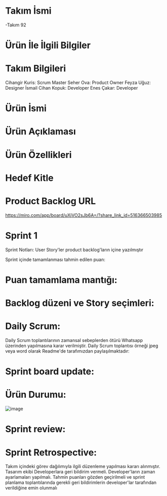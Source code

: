 # Takım İsmi
-Takım 92

# Ürün İle İlgili Bilgiler
# Takım Bilgileri

Cihangir Kuris: Scrum Master
Seher Ova: Product Owner
Feyza Uğuz: Designer
İsmail Cihan Kopuk: Developer
Enes Çakar: Developer

# Ürün İsmi

# Ürün Açıklaması

# Ürün Özellikleri

# Hedef Kitle

# Product Backlog URL

https://miro.com/app/board/uXjVO2sJb6A=/?share_link_id=516366503985

# Sprint 1
Sprint Notları: User Story'ler product backlog'ların içine yazılmıştır

Sprint içinde tamamlanması tahmin edilen puan:

# Puan tamamlama mantığı:

# Backlog düzeni ve Story seçimleri: 

# Daily Scrum:

Daily Scrum toplantılarının zamansal sebeplerden ötürü Whatsapp üzerinden yapılmasına karar verilmiştir.
Daily Scrum toplantısı örneği jpeg veya word olarak Readme'de tarafımızdan paylaşılmaktadır:

# Sprint board update:

# Ürün Durumu:
![image](https://user-images.githubusercontent.com/104425115/167305132-eb27b2a2-6b35-4d30-9a9d-1ca3717c4ca2.png)

# Sprint review:

# Sprint Retrospective:
Takım içindeki görev dağılımıyla ilgili düzenleme yapılması kararı alınmıştır.
Tasarım ekibi Developerlara geri bildirim vermeli.
Developer'ların zaman ayarlamaları yapılmalı.
Tahmin puanları gözden geçirilmeli ve sprint planlama toplantılarında gerekli geri bildirimlerin developer'lar tarafından verildiğine emin olunmalı




